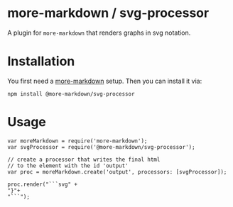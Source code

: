 # more-markdown / svg-processor

A plugin for `more-markdown` that renders graphs in svg notation.

# Installation

You first need a [more-markdown](https://github.com/Welfenlab/more-markdown) setup.
Then you can install it via:

```
npm install @more-markdown/svg-processor
```

# Usage

```
var moreMarkdown = require('more-markdown');
var svgProcessor = require('@more-markdown/svg-processor');

// create a processor that writes the final html
// to the element with the id 'output'
var proc = moreMarkdown.create('output', processors: [svgProcessor]);

proc.render("```svg" +
"}"+
"```");
```
